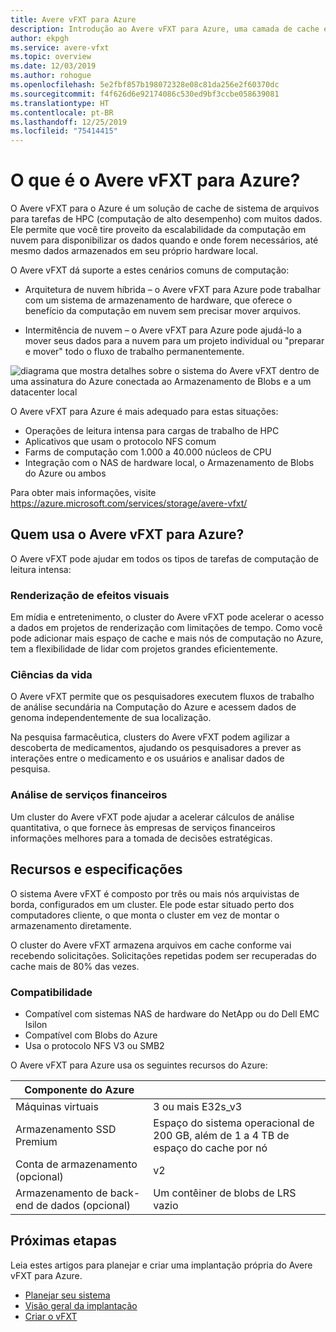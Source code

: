 ```yaml
---
title: Avere vFXT para Azure
description: Introdução ao Avere vFXT para Azure, uma camada de cache em nuvem para HPC
author: ekpgh
ms.service: avere-vfxt
ms.topic: overview
ms.date: 12/03/2019
ms.author: rohogue
ms.openlocfilehash: 5e2fbf857b198072328e08c81da256e2f60370dc
ms.sourcegitcommit: f4f626d6e92174086c530ed9bf3ccbe058639081
ms.translationtype: HT
ms.contentlocale: pt-BR
ms.lasthandoff: 12/25/2019
ms.locfileid: "75414415"
---
```

# <a name="what-is-avere-vfxt-for-azure"></a>O que é o Avere vFXT para Azure?

O Avere vFXT para o Azure é um solução de cache de sistema de arquivos para tarefas de HPC (computação de alto desempenho) com muitos dados. Ele permite que você tire proveito da escalabilidade da computação em nuvem para disponibilizar os dados quando e onde forem necessários, até mesmo dados armazenados em seu próprio hardware local.

O Avere vFXT dá suporte a estes cenários comuns de computação:

* Arquitetura de nuvem híbrida – o Avere vFXT para Azure pode trabalhar com um sistema de armazenamento de hardware, que oferece o benefício da computação em nuvem sem precisar mover arquivos.

* Intermitência de nuvem – o Avere vFXT para Azure pode ajudá-lo a mover seus dados para a nuvem para um projeto individual ou "preparar e mover" todo o fluxo de trabalho permanentemente.

![diagrama que mostra detalhes sobre o sistema do Avere vFXT dentro de uma assinatura do Azure conectada ao Armazenamento de Blobs e a um datacenter local](media/avere-vfxt-hybrid.png)

O Avere vFXT para Azure é mais adequado para estas situações:

* Operações de leitura intensa para cargas de trabalho de HPC
* Aplicativos que usam o protocolo NFS comum
* Farms de computação com 1.000 a 40.000 núcleos de CPU
* Integração com o NAS de hardware local, o Armazenamento de Blobs do Azure ou ambos

Para obter mais informações, visite <https://azure.microsoft.com/services/storage/avere-vfxt/>

## <a name="who-uses-avere-vfxt-for-azure"></a>Quem usa o Avere vFXT para Azure?

O Avere vFXT pode ajudar em todos os tipos de tarefas de computação de leitura intensa:

### <a name="visual-effects-rendering"></a>Renderização de efeitos visuais

Em mídia e entretenimento, o cluster do Avere vFXT pode acelerar o acesso a dados em projetos de renderização com limitações de tempo. Como você pode adicionar mais espaço de cache e mais nós de computação no Azure, tem a flexibilidade de lidar com projetos grandes eficientemente.

### <a name="life-sciences"></a>Ciências da vida

O Avere vFXT permite que os pesquisadores executem fluxos de trabalho de análise secundária na Computação do Azure e acessem dados de genoma independentemente de sua localização.

Na pesquisa farmacêutica, clusters do Avere vFXT podem agilizar a descoberta de medicamentos, ajudando os pesquisadores a prever as interações entre o medicamento e os usuários e analisar dados de pesquisa.

### <a name="financial-services-analytics"></a>Análise de serviços financeiros

Um cluster do Avere vFXT pode ajudar a acelerar cálculos de análise quantitativa, o que fornece às empresas de serviços financeiros informações melhores para a tomada de decisões estratégicas.

## <a name="features-and-specifications"></a>Recursos e especificações

O sistema Avere vFXT é composto por três ou mais nós arquivistas de borda, configurados em um cluster. Ele pode estar situado perto dos computadores cliente, o que monta o cluster em vez de montar o armazenamento diretamente.

O cluster do Avere vFXT armazena arquivos em cache conforme vai recebendo solicitações. Solicitações repetidas podem ser recuperadas do cache mais de 80% das vezes.

### <a name="compatibility"></a>Compatibilidade

* Compatível com sistemas NAS de hardware do NetApp ou do Dell EMC Isilon
* Compatível com Blobs do Azure
* Usa o protocolo NFS V3 ou SMB2

O Avere vFXT para Azure usa os seguintes recursos do Azure:

|Componente do Azure|   |
|----------|-----------|
|Máquinas virtuais|3 ou mais E32s_v3|
|Armazenamento SSD Premium|Espaço do sistema operacional de 200 GB, além de 1 a 4 TB de espaço do cache por nó |
|Conta de armazenamento (opcional) |v2|
|Armazenamento de back-end de dados (opcional) | Um contêiner de blobs de LRS vazio |

## <a name="next-steps"></a>Próximas etapas

Leia estes artigos para planejar e criar uma implantação própria do Avere vFXT para Azure.

* [Planejar seu sistema](avere-vfxt-deploy-plan.md)
* [Visão geral da implantação](avere-vfxt-deploy-overview.md)
* [Criar o vFXT](avere-vfxt-deploy.md)

